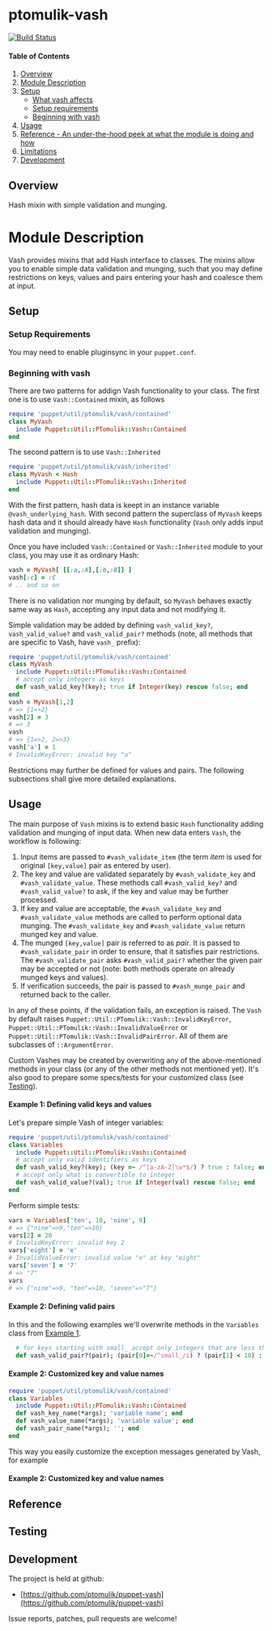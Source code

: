 # ptomulik-vash

[![Build Status](https://travis-ci.org/ptomulik/puppet-vash.png?branch=master)](https://travis-ci.org/ptomulik/puppet-vash)

#### Table of Contents

1. [Overview](#overview)
2. [Module Description](#module-description)
3. [Setup](#setup)
    * [What vash affects](#what-[modulename]-affects)
    * [Setup requirements](#setup-requirements)
    * [Beginning with vash](#beginning-with-vash)
4. [Usage](#usage)
5. [Reference - An under-the-hood peek at what the module is doing and how](#reference)
5. [Limitations](#limitations)
6. [Development](#development)

## Overview

Hash mixin with simple validation and munging.

# Module Description

Vash provides mixins that add Hash interface to classes. The mixins allow you
to enable simple data validation and munging, such that you may define
restrictions on keys, values and pairs entering your hash and coalesce them
at input.

## Setup

### Setup Requirements

You may need to enable pluginsync in your `puppet.conf`.

### Beginning with vash

There are two patterns for addign Vash functionality to your class. The first
one is to use `Vash::Contained` mixin, as follows

```ruby
require 'puppet/util/ptomulik/vash/contained'
class MyVash
  include Puppet::Util::PTomulik::Vash::Contained
end
```

The second pattern is to use `Vash::Inherited`

```ruby
require 'puppet/util/ptomulik/vash/inherited'
class MyVash < Hash
  include Puppet::Util::PTomulik::Vash::Inherited
end
```

With the first pattern, hash data is keept in an instance variable
`@vash_underlying_hash`. With second pattern the superclass of `MyVash` keeps
hash data and it should already have `Hash` functionality (`Vash` only adds
input validation and munging).

Once you have included `Vash::Contained` or `Vash::Inherited` module to your
class, you may use it as ordinary Hash:

```ruby
vash = MyVash[ [[:a,:A],[:b,:B]] ]
vash[:c] = :C
# .. and so on
```

There is no validation nor munging by default, so `MyVash` behaves exactly same
way as `Hash`, accepting any input data and not modifying it.

Simple validation may be added by defining `vash_valid_key?`,
`vash_valid_value?` and `vash_valid_pair?` methods (note, all methods that are
specific to Vash, have `vash_` prefix):

```ruby
require 'puppet/util/ptomulik/vash/contained'
class MyVash
  include Puppet::Util::PTomulik::Vash::Contained
  # accept only integers as keys
  def vash_valid_key?(key); true if Integer(key) rescue false; end
end
vash = MyVash[1,2]
# => {1=>2}
vash[2] = 3
# => 3
vash
# => {1=>2, 2=>3}
vash['a'] = 1
# InvalidKeyError: invalid key "a"
```

Restrictions may further be defined for values and pairs. The following
subsections shall give more detailed explanations.

## Usage

The main purpose of `Vash` mixins is to extend basic `Hash` functionality
adding validation and munging of input data. When new data enters `Vash`,
the workflow is following:

1. Input items are passed to `#vash_validate_item` (the term *item* is used
   for original `[key,value]` pair as entered by user). 
2. The key and value are validated separately by `#vash_validate_key` and
   `#vash_validate_value`. These methods call `#vash_valid_key?` and
   `#vash_valid_value?` to ask, if the key and value may be further
   processed.
3. If key and value are acceptable, the `#vash_validate_key` and
   `#vash_validate_value` methods are called to perform optional data munging.
   The `#vash_validate_key` and `#vash_validate_value` return munged key and
   value.
4. The munged `[key,value]` pair is referred to as *pair*. It is passed to
   `#vash_validate_pair` in order to ensure, that it satisfies pair
   restrictions. The `#vash_validate_pair` asks `#vash_valid_pair?` whether the
   given pair may be accepted or not (note: both methods operate on already
   munged keys and values).
5. If verification succeeds, the pair is passed to `#vash_munge_pair` and
   returned back to the caller.

In any of these points, if the validation fails, an exception is raised. The
`Vash` by default raises `Puppet::Util::PTomulik::Vash::InvalidKeyError`,
`Puppet::Util::PTomulik::Vash::InvalidValueError` or
`Puppet::Util::PTomulik::Vash::InvalidPairError`. All of them are subclasses of
`::ArgumentError`.
 
Custom Vashes may be created by overwriting any of the above-mentioned methods
in your class (or any of the other methods not mentioned yet). It's also good
to prepare some specs/tests for your customized class (see [Testing](#testing)).

#### Example 1: Defining valid keys and values

Let's prepare simple Vash of integer variables:

```ruby
require 'puppet/util/ptomulik/vash/contained'
class Variables
  include Puppet::Util::PTomulik::Vash::Contained
  # accept only valid identifiers as keys
  def vash_valid_key?(key); (key =~ /^[a-zA-Z]\w*$/) ? true : false; end
  # accept only what is convertible to integer
  def vash_valid_value?(val); true if Integer(val) rescue false; end
end
```

Perform simple tests:

```ruby
vars = Variables['ten', 10, 'nine', 9]
# => {"nine"=>9,"ten"=>10}
vars[2] = 20
# InvalidKeyError: invalid key 2
vars['eight'] = 'e'
# InvalidValueError: invalid value "e" at key "eight"
vars['seven'] = '7'
# => "7"
vars
# => {"nine"=>9, "ten"=>10, "seven"=>"7"}
```
#### Example 2: Defining valid pairs

In this and the following examples we'll overwrite methods in the `Variables`
class from [Example 1](#example-1-defining-valid-keys-and-values).

```ruby
  # for keys starting with small_ accept only integers that are less than 10
  def vash_valid_pair?(pair); (pair[0]=~/^small_/i) ? (pair[1] < 10) : true; end
```

#### Example 2: Customized key and value names

```ruby
require 'puppet/util/ptomulik/vash/contained'
class Variables
  include Puppet::Util::PTomulik::Vash::Contained
  def vash_key_name(*args); 'variable name'; end
  def vash_value_name(*args); 'variable value'; end
  def vash_pair_name(*args); ''; end
end
```

This way you easily customize the exception messages generated by Vash, for example

#### Example 2: Customized key and value names

## Reference

## Testing

## Development

The project is held at github:

* [https://github.com/ptomulik/puppet-vash](https://github.com/ptomulik/puppet-vash)

Issue reports, patches, pull requests are welcome!
